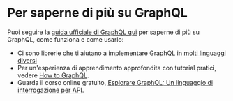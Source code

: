 # Per saperne di più su GraphQL

Puoi seguire la [guida ufficiale di GraphQL qui](https://graphql.org/learn/) per saperne di più su GraphQL, come funziona e come usarlo:
- Ci sono librerie che ti aiutano a implementare GraphQL in [molti linguaggi diversi](https://graphql.org/code/)
- Per un'esperienza di apprendimento approfondita con tutorial pratici, vedere [How to GraphQL](https://www.howtographql.com/).
- Guarda il corso online gratuito, [Esplorare GraphQL: Un linguaggio di interrogazione per API](https://www.edx.org/course/exploring-graphql-a-query-language-for-apis).